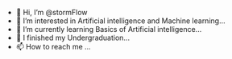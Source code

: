 - 👋 Hi, I’m @stormFlow
- 👀 I’m interested in Artificial intelligence and Machine learning...
- 🌱 I’m currently learning Basics of Artificial intelligence...
- 💞️ I finished my Undergraduation...
- 📫 How to reach me ...

<!---
stormFlow/stormFlow is a ✨ special ✨ repository because its `README.md` (this file) appears on your GitHub profile.
You can click the Preview link to take a look at your changes.
--->

